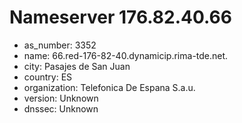 # Nameserver 176.82.40.66

* as_number: 3352
* name: 66.red-176-82-40.dynamicip.rima-tde.net.
* city: Pasajes de San Juan
* country: ES
* organization: Telefonica De Espana S.a.u.
* version: Unknown
* dnssec: Unknown
